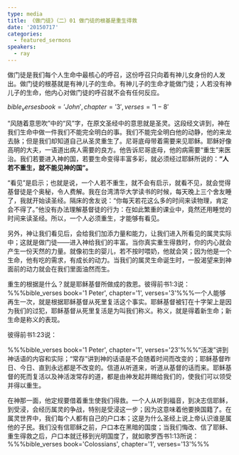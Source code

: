 ```yaml
---
type: media
title: 《做门徒》（二）01 做门徒的根基是重生得救
date: '20150717'
categories:
  - featured_sermons
speakers:
  - ray
---
```

做门徒是我们每个人生命中最核心的呼召，这份呼召只向着有神儿女身份的人发出。做门徒的根基就是有神儿子的生命。有神儿子的生命才能做门徒；人若没有神儿子的生命，他内心对做门徒的呼召就不会有任何反应。

$bible_verses book='John', chapter='3', verses='1-8'$

“风随着意思吹”中的“风”字，在原文圣经中的意思就是圣灵。这段经文讲到，神在我们生命中做一件我们不能完全明白的事。我们不能完全明白他的动静，他的来龙去脉；但是我们却知道自己从圣灵重生了。尼哥底母带着需要来见耶稣。耶稣好像高明的大夫，一语道出病人需要的良方。他告诉尼哥底母，他的病需要“重生”来医治。我们若要进入神的国，若要生命变得丰富多彩，就必须经过耶稣所说的：**“人若不重生，就不能见神的国”。**

“看见”是启示；也就是说，一个人若不重生，就不会有启示，就看不见，就会觉得基督徒是个奥秘，令人费解。我在台湾清华大学读书的时候，每天晚上三个舍友睡了，我就开始读圣经。隔床的舍友说：“你每天若花这么多的时间来读物理，肯定会不得了。”他没有办法理解基督徒的行为：在如此繁重的课业中，竟然还用睡觉的时间来读圣经。所以，一个人必须重生，才能够有看见。

另外，神让我们看见后，会给我们加添力量和能力，让我们进入所看见的属灵实际中；这就是做门徒——进入神给我们的丰富。当你真实重生得救时，你的内心就会产生一份天然的力量。就像初生的婴儿，若不按时喂奶，他就会哭；因为他是一个生命，他有吃的需求，有成长的动力。当我们的属灵生命诞生时，一股渴望来到神面前的动力就会在我们里面油然而生。

重生的根据是什么？就是耶稣基督所做成的救恩。彼得前书1:3说：%%%bible_verses book='1 Peter', chapter='1', verses='3'%%%一个人能够再生一次，就是根据耶稣基督从死里复活这个事实。耶稣基督被钉在十字架上是因为我们的过犯，耶稣基督从死里复活是为叫我们称义。称义，就是得着新生命；新生命是称义的表现。

彼得前书1:23说：

%%%bible_verses book='1 Peter', chapter='1', verses='23'%%%“活泼”讲到神话语的内容和实际；“常存”讲到神的话语是不会随着时间而改变的；耶稣基督昨日、今日、直到永远都是不改变的。信道从听道来，听道从基督的话而来。耶稣基督的死而复活以及神活泼常存的道，都是由神发起并赐给我们的，使我们可以领受并得以重生。

在神那一面，他定规要借着重生使我们得救。一个人从听到福音，到决志信耶稣，到受浸，会经历属灵的争战，特别是受浸这一步；因为这意味着他要换国籍了。在属灵世界中，我们每个人都有自己的户口本；这是为什么圣经上说上帝认识谁是属他的子民。我们没有信耶稣之前，户口本在黑暗的国度；当我们悔改、信了耶稣、重生得救之后，户口本就迁移到光明国度了，就如歌罗西书1:13所说：%%%bible_verses book='Colossians', chapter='1', verses='13'%%%
